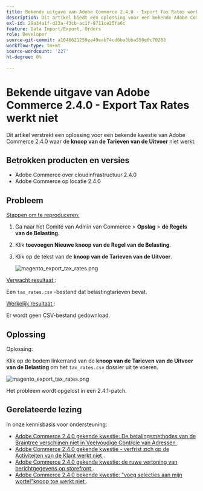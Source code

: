 ```yaml
---
title: Bekende uitgave van Adobe Commerce 2.4.0 - Export Tax Rates werkt niet
description: Dit artikel biedt een oplossing voor een bekende Adobe Commerce 2.4.0-probleem waarbij de knop **Exportbelastingen** niet werkt.
exl-id: 29a34a1f-d23a-43cb-ac1f-8711ce25fa6c
feature: Data Import/Export, Orders
role: Developer
source-git-commit: a1046621259ea49eab74cd6ba3bba550e0c70283
workflow-type: tm+mt
source-wordcount: '227'
ht-degree: 0%

---
```


# Bekende uitgave van Adobe Commerce 2.4.0 - Export Tax Rates werkt niet

Dit artikel verstrekt een oplossing voor een bekende kwestie van Adobe Commerce 2.4.0 waar de **knoop van de Tarieven van de Uitvoer** niet werkt.

## Betrokken producten en versies

* Adobe Commerce over cloudinfrastructuur 2.4.0
* Adobe Commerce op locatie 2.4.0

## Probleem

<u> Stappen om te reproduceren:</u>

1. Ga naar het Comité van Admin van Commerce > **Opslag** > **de Regels van de Belasting**.
1. Klik **toevoegen Nieuwe knoop van de Regel van de Belasting**.
1. Klik op de tekst van de **knoop van de Tarieven van de Uitvoer**.

   ![ magento_export_tax_rates.png ](assets/mceclip0.png)

<u> Verwacht resultaat </u>:

Een `tax_rates.csv` -bestand dat belastingtarieven bevat.

<u> Werkelijk resultaat </u>:

Er wordt geen CSV-bestand gedownload.

## Oplossing

Oplossing:

Klik op de bodem linkerrand van de **knoop van de Tarieven van de Uitvoer van de Belasting** om het `tax_rates.csv` dossier uit te voeren.

![ magento_export_tax_rates.png ](assets/mceclip1.png)

Het probleem wordt opgelost in een 2.4.1-patch.

## Gerelateerde lezing

In onze kennisbasis voor ondersteuning:

* [ Adobe Commerce 2.4.0 gekende kwestie: De betalingsmethodes van de Braintree verschijnen niet in Veelvoudige Controle van Adressen ](/help/troubleshooting/payments/magento-2-4-0-braintree-not-in-multiple-addresses-checkout.md).
* [ Adobe Commerce 2.4.0 gekende kwestie - verfrist zich op de Activiteiten van de Klant werkt niet ](/help/troubleshooting/miscellaneous/magento-2-4-0-refresh-on-customer-activities-does-not-work.md).
* [ Adobe Commerce 2.4.0 gekende kwestie: de ruwe vertoning van berichtgegevens op storefront ](/help/troubleshooting/storefront/magento-2-4-0-issue-storefront-raw-message-data-display.md).
* [ Adobe Commerce 2.4.0 bekende kwestie: &quot;voeg selecties aan mijn wortel&quot;knoop toe werkt niet ](/help/troubleshooting/miscellaneous/magento-2-4-0-add-selections-to-my-cart-does-not-work.md).

